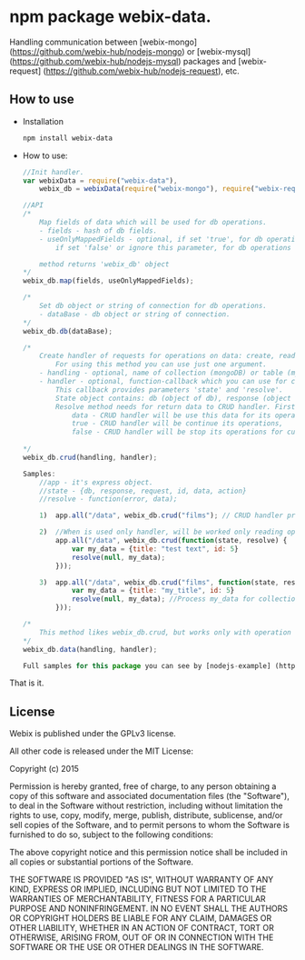 npm package webix-data.
================================

Handling communication between [webix-mongo] (https://github.com/webix-hub/nodejs-mongo) or [webix-mysql] (https://github.com/webix-hub/nodejs-mysql) packages
and [webix-request] (https://github.com/webix-hub/nodejs-request), etc.

How to use
-----------

- Installation

    ```sh
    npm install webix-data
    ```

- How to use:

    ```js
    //Init handler.
    var webixData = require("webix-data"),
        webix_db = webixData(require("webix-mongo"), require("webix-request")); //For mysql you can use the 'webix-mysql' package.

    //API
    /*
        Map fields of data which will be used for db operations.
        - fields - hash of db fields.
        - useOnlyMappedFields - optional, if set 'true', for db operations will be used only set fields.
            if set 'false' or ignore this parameter, for db operations will be used set and other fields.

        method returns 'webix_db' object
    */
    webix_db.map(fields, useOnlyMappedFields);

    /*
        Set db object or string of connection for db operations.
        - dataBase - db object or string of connection.
    */
    webix_db.db(dataBase);

    /*
        Create handler of requests for operations on data: create, read, update and delete.
            For using this method you can use just one argument.
        - handling - optional, name of collection (mongoDB) or table (mysql) which will be used for data operations.
        - handler - optional, function-callback which you can use for changing of processing of request data.
            This callback provides parameters 'state' and 'resolve'.
            State object contains: db (object of db), response (object of response), request (object of request), id (id of data), data (without id), action (operation on data).
            Resolve method needs for return data to CRUD handler. First parameter of "resolve" is error object or null, second parameter is:
                data - CRUD handler will be use this data for its operations,
                true - CRUD handler will be continue its operations,
                false - CRUD handler will be stop its operations for current request.
            
    */
    webix_db.crud(handling, handler);

    Samples:
        //app - it's express object.
        //state - {db, response, request, id, data, action}
        //resolve - function(error, data);

        1)  app.all("/data", webix_db.crud("films"); // CRUD handler process operations for collection (MongoDB) or table (Mysql)

        2)  //When is used only handler, will be worked only reading operation. Other operation will be generate exception.
            app.all("/data", webix_db.crud(function(state, resolve) {
                var my_data = {title: "test text", id: 5}
                resolve(null, my_data);
            }));

        3)  app.all("/data", webix_db.crud("films", function(state, resolve) {
                var my_data = {title: "my_title", id: 5}
                resolve(null, my_data); //Process my_data for collection "films" for current operation (state.action).
            }));

    /*
        This method likes webix_db.crud, but works only with operation of reading.
    */
    webix_db.data(handling, handler);

    Full samples for this package you can see by [nodejs-example] (https://github.com/webix-hub/nodejs-example).
    ```

That is it.

License
----------

Webix is published under the GPLv3 license.

All other code is released under the MIT License:

Copyright (c) 2015

Permission is hereby granted, free of charge, to any person obtaining a copy
of this software and associated documentation files (the "Software"), to deal
in the Software without restriction, including without limitation the rights
to use, copy, modify, merge, publish, distribute, sublicense, and/or sell
copies of the Software, and to permit persons to whom the Software is
furnished to do so, subject to the following conditions:

The above copyright notice and this permission notice shall be included in
all copies or substantial portions of the Software.

THE SOFTWARE IS PROVIDED "AS IS", WITHOUT WARRANTY OF ANY KIND, EXPRESS OR
IMPLIED, INCLUDING BUT NOT LIMITED TO THE WARRANTIES OF MERCHANTABILITY,
FITNESS FOR A PARTICULAR PURPOSE AND NONINFRINGEMENT. IN NO EVENT SHALL THE
AUTHORS OR COPYRIGHT HOLDERS BE LIABLE FOR ANY CLAIM, DAMAGES OR OTHER
LIABILITY, WHETHER IN AN ACTION OF CONTRACT, TORT OR OTHERWISE, ARISING FROM,
OUT OF OR IN CONNECTION WITH THE SOFTWARE OR THE USE OR OTHER DEALINGS IN
THE SOFTWARE.